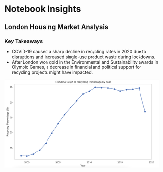 # Notebook Insights

## London Housing Market Analysis

### Key Takeaways

- COVID-19 caused a sharp decline in recycling rates in 2020 due to disruptions and increased single-use product waste during lockdowns.
- After London won gold in the Environmental and Sustainability awards in Olympic Games, a decrease in financial and political support for recycling projects might have impacted.

![Image Name](recycling_by_year.png)
